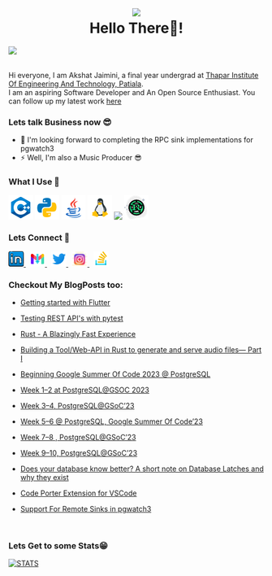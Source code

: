 <h1 align="center"><img align="center" src="https://media2.giphy.com/media/M9gbBd9nbDrOTu1Mqx/giphy.gif?cid=790b7611ee54790334528224727b2844593b8da4ada50076&rid=giphy.gif&ct=s" width="10%" /><br>Hello There🤘!</h1>
<!-- <hr style="color: gray; margin: auto; width: 90%;" > -->
<!-- <img src="https://cdn.dribbble.com/users/1292677/screenshots/6139167/media/fcf7fd0c619bb87706533079240915f3.gif" align="center" height="50%" width="100%" /> -->
<img align="left" src="https://komarev.com/ghpvc/?username=destrex271&color=green" />
<br>
<br>
<!-- Intro goes here -->

Hi everyone, I am Akshat Jaimini, a final year undergrad at <a href="https://www.thapar.edu/">Thapar Institute Of Engineering And Technology, Patiala</a>.
<br>
I am an aspiring Software Developer and An Open Source Enthusiast. You can follow up my latest work <a href="https://destrex271.github.io/PGweb-Testing-Harness-Report/">here</a>

<h3>Lets talk Business now 😎 </h3>

<!-- - 👨🏽‍💻 I’m currently . -->
- 🤝 I'm looking forward to completing the RPC sink implementations for pgwatch3<!-- - 👀 I'm currently looking for . -->
- ⚡️ Well, I'm also a Music Producer 😎

<!-- Tech Stacks -->
<h3>What I Use 👀</h3>
<p float="left">
    <img src="./Icons/cpp.png" width="48" />
    <img src="./Icons/python.png" width="48" />
    <img src="./Icons/java.png" width="48" />
    <img src="./Icons/linux.png" width="48" />
    <img src="https://go.dev/blog/go-brand/Go-Logo/SVG/Go-Logo_Aqua.svg" width="48" />
    <img src="./Icons/rust.png" width="48" />
</p>

<!-- Contacts -->

<h3 float="left">Lets Connect 📝</h3>
<p float="left">
    <a href="https://www.linkedin.com/in/akshat-jaimini-05a610203/" >
        <img src="./Icons/linkedin1.png" width="30" />
    </a>
    &nbsp;
    <a href="mailto:destrex271@gmail.com">
        <img src="./Icons/gmail1.png" width="30" />
    </a>
    &nbsp;
    <a href="https://twitter.com/Kyllex5">
        <img src="./Icons/twitter.png" width="30" />
    </a>
    &nbsp;
    <a href="https://www.instagram.com/kyllexmusi.c/">
        <img src="./Icons/insta.png" width="30" />
    </a>
    &nbsp;
    <a href="https://stackoverflow.com/users/12995726/destrexx">
        <img src="./Icons/stackover.png" width="30" />
    </a>
</p>

<!-- Blogs -->
<h3>Checkout My BlogPosts too:</h3>

- <a href="https://medium.com/developer-student-clubs-tiet/getting-started-with-flutter-b1ff5c94c04f">Getting started with Flutter</a>
- <a href="https://medium.com/developer-student-clubs-tiet/test-and-improve-your-rest-apis-with-pytest-3f873dbb6866">Testing REST API's with pytest</a>
- <a href="https://medium.com/developer-student-clubs-tiet/rust-a-blazingly-fast-experience-53b6505530a4">Rust - A Blazingly Fast Experience</a>
- <a href="https://medium.com/towardsdev/rust-tool-api-to-generate-and-serve-audio-files-to-clients-part-i-f5297e064564">Building a Tool/Web-API in Rust to generate and serve audio files— Part I</a>
- <a href="https://medium.com/dev-genius/beginning-google-summer-of-code-2023-postgresql-a4cc6f350c23">Beginning Google Summer Of Code 2023 @ PostgreSQL</a>
- <a href="https://blog.devgenius.io/week-1-2-at-postgresql-gsoc-2023-914c689984f3">Week 1–2 at PostgreSQL@GSOC 2023</a>
- <a href="https://medium.com/dev-genius/week-3-4-postgresql-gsoc23-13b4bbb4c54a">Week 3–4, PostgreSQL@GSoC’23</a>
- <a href="https://medium.com/dev-genius/week-5-6-postgresql-google-summer-of-code23-d74ec1dff8f8">Week 5–6 @ PostgreSQL, Google Summer Of Code’23</a>
- <a href="https://medium.com/towardsdev/week-7-8-postgresql-gsoc23-ecf87803e9fd">Week 7–8 , PostgreSQL@GSoC’23</a>
- <a href="https://medium.com/@destrex271/week-9-10-postgresql-gsoc23-9e3fc29890e9">Week 9–10, PostgreSQL@GSoC’23</a>
- <a href="https://medium.com/@destrex271/does-your-database-know-better-a-short-note-on-database-latches-and-why-they-exist-e19cdb613e24">Does your database know better? A short note on Database Latches and why they exist</a>

- <a href="https://medium.com/@destrex271/code-porter-a-gemini-based-vs-code-extension-for-easier-portability-8fb80e8945a5">Code Porter Extension for VSCode</a>
- <a href="https://medium.com/@destrex271/support-for-remote-sinks-in-pgwatch3-gsoc24-4d3b4910063f">Support For Remote Sinks in pgwatch3</a>

<!-- Stats -->
<br>

<h3>Lets Get to some Stats😁</h3>
<p align="left">
<a href="https://github.com/destrex271" align="center"><img alt="STATS" src="https://github-readme-stats.vercel.app/api?username=destrex271&show_icons=true&theme=gotham" width="50%" ></a>
</p>
 




















<!--
- 👋 Hi, I’m Akshat Jaimini
- 👀 I’m interested in enhancing communication with machines around us, Web developement, and I am also an avid distrohoper( btw i use arch!;) )
- 🌱 I’m currently learning android developement and i am also working on my own virtual assistant to make my linux installation even more amazing.
- 💞️ I’m looking forward to making amazing tools with any one who is intrested in collabration or would like me to be a part of their team.
- 📫 You can reach me via my website http://dtdev.atwebpages.com/ -->

<!---
destrex271/destrex271 is a ✨ special ✨ repository because its `README.md` (this file) appears on your GitHub profile.
You can click the Preview link to take a look at your changes.
--->
